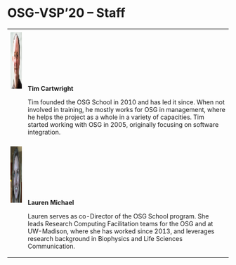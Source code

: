 # OSG-VSP&rsquo;20 &ndash; Staff

<style>
img { margin: 5px 0; }
tr { vertical-align: baseline; }
</style>
<table>
  <tbody>
    <tr>
      <td><img alt="Tim C. photo" src="/files/staff/tim-cartwright.png" height="128" width="128"></td>
      <td>
        <p style="font-weight: bold;">Tim Cartwright</p>
        <p>
          Tim founded the OSG School in 2010 and has led it since.
          When not involved in training, he mostly works for OSG in management,
          where he helps the project as a whole in a variety of capacities.
          Tim started working with OSG in 2005, originally focusing on software integration.
        </p>
      </td>
    </tr>
    <tr>
      <td><img alt="Lauren M. photo" src="/files/staff/lauren-michael.png" height="128" width="128"></td>
      <td>
        <p style="font-weight: bold;">Lauren Michael</p>
        <p>
          Lauren serves as co-Director of the OSG School program.
          She leads Research Computing Facilitation teams for the OSG and at UW-Madison,
          where she has worked since 2013,
          and leverages research background in Biophysics and Life Sciences Communication.
        </p>
      </td>
    </tr>
  </tbody>
</table>
